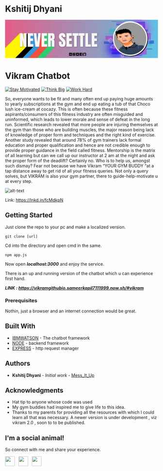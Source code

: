 # Kshitij Dhyani
![My Banner](/banner_wimpy.jfif)

# Vikram Chatbot

[![Stay Motivated](https://img.shields.io/badge/Stay-Motivated-teal.svg?style=for-the-badge)](https://vikramgithubio.sameerkapil7111999.now.sh/#vikram) 
[![Think Big](https://img.shields.io/badge/Think-Big-orange.svg?style=for-the-badge)](https://vikramgithubio.sameerkapil7111999.now.sh/#vikram)
[![Work Hard](https://img.shields.io/badge/Work-Hard-blue.svg?style=for-the-badge)](https://vikramgithubio.sameerkapil7111999.now.sh/#vikram)


So, everyone wants to be fit and many often end up paying huge amounts to yearly subscriptions at the gym and end up eating a tub of that Choco lush ice-cream at cocazy. This is often because these fitness aspirants/consumers of this fitness industry are often misguided and uninformed, which leads to lower morale and sense of defeat in the long run.
Scientific research revealed that more people are injuring themselves at the gym than those who are building muscles, the major reason being lack of knowledge of proper form and techniques and the right kind of exercise.
Another study revealed that around 78% of gym trainers lack formal education and proper qualification and hence are not credible enough to provide proper guidance in the field called fitness.
Mentorship is the matrix of all learning but can we call up our instructor at 2 am at the night and ask the proper form of the deadlift? Certainly no.
Who is to help us, amongst such dismay? Fear not because we have Vikram “YOUR GYM BUDDY “at a tap distance away to get rid of all your fitness queries.
Not only a query solves, but VIKRAM is also your gym partner, there to guide-help-motivate u at every step.

![alt-text](https://github.com/wimpywarlord/Vikram_My_Fitness_Chatbot/blob/master/donut.gif)

Link: https://lnkd.in/fcMdkpN

## Getting Started

Just clone the repo to your pc and make a localized version.

```
git clone [url]
```

Cd into the directory and open cmd in the same. 

```
npm app.js
```

Now open ***localhost:3000*** and enjoy the service.

There is an up and running version of the chatbot which u can experience first hand. 

***LINK : https://vikramgithubio.sameerkapil7111999.now.sh/#vikram***


### Prerequisites

Nothin, just a browser and an internet connection would be great. 


## Built With

* [IBMWATSON](https://www.ibm.com/watson) - The chatbot framework
* [NODE](https://nodejs.org/en/) - backend framework
* [EXPRESS](https://expressjs.com) - http request manager


## Authors

* **Kshitij Dhyani** - *Initial work* - [Mess_It_Up](https://github.com/wimpywarlord/Mess_It_Up)


## Acknowledgments

* Hat tip to anyone whose code was used
* My gym buddies had inspired me to give life to this idea.
* Thanks to my parents for providing all the resources with which I could learn all that was necessary. 
A newer version is under development , viz vikram 2.0 , soon to to be published. 

## I'm a social animal!

So connect with me and share your experience.

<a href="https://www.facebook.com/kshitij.dhyani.3" target="_blank"><img height="32" width="32" src="https://cdn.jsdelivr.net/npm/simple-icons@latest/icons/facebook.svg" /></a> &nbsp;&nbsp;<a href="https://www.linkedin.com/in/kshitijdhyani/" target="_blank"><img height="32" width="32" src="https://cdnjs.cloudflare.com/ajax/libs/ionicons/4.5.6/collection/build/ionicons/svg/logo-linkedin.svg" /></a> &nbsp;&nbsp;<a href="https://www.instagram.com/kshitij_dhyani/?hl=en" target="_blank"><img height="32" width="32" src="https://cdn.jsdelivr.net/npm/simple-icons@latest/icons/instagram.svg" /></a>

